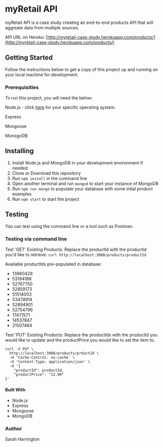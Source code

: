 # myRetail API

myRetail API is a case study creating an end-to-end products API that will aggreate data from multiple sources.

API URL on Heroku: [http://myretail-case-study.herokuapp.com/products/](http://myretail-case-study.herokuapp.com/products/)

## Getting Started

Follow the instructions below to get a copy of this project up and running on your local machine for development.

### Prerequisities

To run this project, you will need the below:

Node.js - click [here](https://nodejs.org/en/download/package-manager/) for your specific operating system.

Express

Mongoose

MonogoDB

## Installing

1. Install Node.js and MongoDB in your development environment if needed
2. Clone or Download this repository
3. Run `npm install` in the command line
4. Open another terminal and run `mongod` to start your instance of MongoDB
5. Run `npm run mongo` to populate your database with some intial product examples
6. Run `npm start` to start the project

## Testing

You can test using the command line or a tool such as Postman.

### Testing via command line

Test 'GET' Existing Products:
Replace the productId with the productId you'd like to retrieve.
`curl http://localhost:3000/products/productId`

Available productIds pre-populated in database:
* 13860428
* 53194188
* 52767750
* 52859173 
* 51514003
* 53474914
* 52894901
* 52754796
* 17471571
* 14537847
* 21507484

Test 'PUT' Existing Products:
Replace the productIds with the productId you would like to update and the productPrice you would like to set the item to.
```
curl -X PUT \
  http://localhost:3000/products/prductId \
  -H 'Cache-Control: no-cache' \
  -H 'Content-Type: application/json' \
  -d '{
	"productId": productId,
	"productPrice": "12.99"
}'
```

#### Built With
* Node.js
* Express
* Mongoose
* MongoDB

### Author
Sarah Harrington